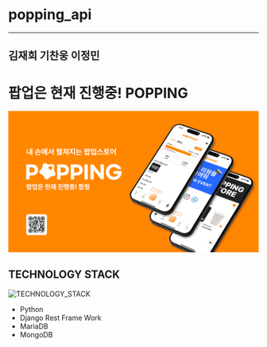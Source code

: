 # popping_api
---

## 김재희 기찬웅 이정민

# 팝업은 현재 진행중! POPPING

<!-- 썸네일 -->
![popping thumbnail](https://github.com/popping-official/.github/blob/main/profile/Popping%20Thumbnail.png)

<!-- 기술 스택 -->
## TECHNOLOGY STACK

![TECHNOLOGY_STACK](https://skillicons.dev/icons?i=python,django,mongodb)
* Python
* Django Rest Frame Work
* MariaDB
* MongoDB

~~~

~~~
